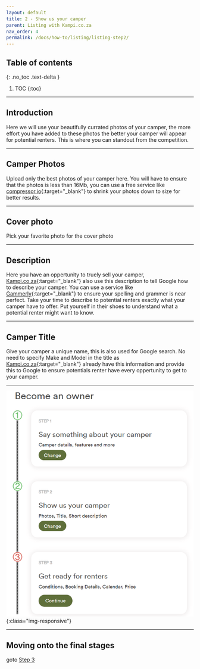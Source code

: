 ```yaml
---
layout: default
title: 2 - Show us your camper
parent: Listing with Kampi.co.za
nav_order: 4
permalink: /docs/how-to/listing/listing-step2/
---
```


## Table of contents
{: .no_toc .text-delta }

1. TOC
{:toc}

---

## Introduction
Here we will use your beautifully currated photos of your camper, the more effort you have added to these photos the better your camper will appear for potential renters. This is where you can standout from the competition.

---

## Camper Photos
Upload only the best photos of your camper here. You will have to ensure that the photos is less than 16Mb, you can use a free service like [compressor.io](https://compressor.io/){:target="_blank"} to shrink your photos down to size for better results.

---

## Cover photo
Pick your favorite photo for the cover photo

---

## Description
Here you have an oppertunity to truely sell your camper, [Kampi.co.za](https://kampi.co.za){:target="_blank"} also use this description to tell Google how to describe your camper. You can use a service like [Gammerly](https://grammerly.com){:target="_blank"} to ensure your spelling and grammer is near perfect. Take your time to describe to potential renters exactly what your camper have to offer. Put yourself in their shoes to understand what a potential renter might want to know.

---

## Camper Title
Give your camper a unique name, this is also used for Google search. No need to specify Make and Model in the title as [Kampi.co.za](https://kampi.co.za){:target="_blank"} already have this information and provide this to Google to ensure potentials renter have every oppertunity to get to your camper.

---

 ![Kampi.co.za Pindrop](/assets/images/listing-step2-completed.png){:class="img-responsive"}

---

## Moving onto the final stages
goto [Step 3](/docs/listing/listing-step3)